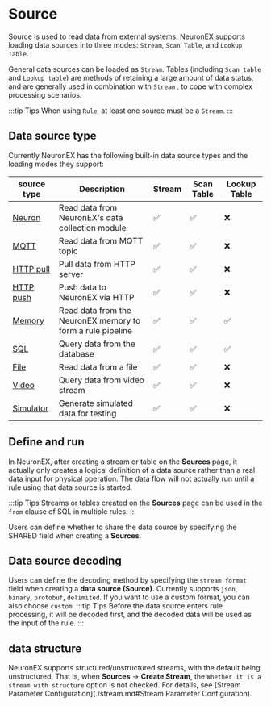 # Source

Source is used to read data from external systems. NeuronEX supports loading data sources into three modes: `Stream`, `Scan Table`, and `Lookup Table`.

General data sources can be loaded as `Stream`. Tables (including `Scan table` and `Lookup table`) are methods of retaining a large amount of data status, and are generally used in combination with `Stream` , to cope with complex processing scenarios.

:::tip Tips
When using `Rule`, at least one source must be a `Stream`.
:::


## Data source type

Currently NeuronEX has the following built-in data source types and the loading modes they support:

| source type               | Description                        | Stream   | Scan Table | Lookup Table |
| --------------------------- | ---------------------------------- | ---- | ------ | ------ |
| [Neuron](./neuron.md)       | Read data from NeuronEX's data collection module           | ✅    | ✅      |❌ |
| [MQTT](./mqtt.md)           | Read data from MQTT topic                       | ✅    | ✅    | ❌    |
| [HTTP pull](./http_pull.md) | Pull data from HTTP server                   | ✅    | ✅    | ❌    |
| [HTTP push](./http_push.md) | Push data to NeuronEX via HTTP             | ✅    | ✅   | ❌     |
| [Memory](./memory.md)         | Read data from the NeuronEX memory to form a rule pipeline | ✅    | ✅      | ✅     |
| [SQL](./sql.md)         | Query data from the database                        | ✅    | ✅      | ✅|
| [File](./file.md)           | Read data from a file                           | ✅    | ✅    | ❌    |
| [Video](./video.md)         | Query data from video stream                        | ✅    | ✅   | ❌    |
| [Simulator](./simulator.md)         | Generate simulated data for testing                       | ✅    | ✅   | ❌    |

## Define and run

In NeuronEX, after creating a stream or table on the **Sources** page, it actually only creates a logical definition of a data source rather than a real data input for physical operation. The data flow will not actually run until a rule using that data source is started.

:::tip Tips
Streams or tables created on the **Sources** page can be used in the `from` clause of SQL in multiple rules.
:::

Users can define whether to share the data source by specifying the SHARED field when creating a **Sources**.


## Data source decoding

Users can define the decoding method by specifying the `stream format` field when creating a **data source (Source)**. Currently supports `json`, `binary`, `protobuf`, `delimited`. If you want to use a custom format, you can also choose `custom`.
:::tip Tips
Before the data source enters rule processing, it will be decoded first, and the decoded data will be used as the input of the rule.
:::

## data structure

NeuronEX supports structured/unstructured streams, with the default being unstructured. That is, when **Sources** -> **Create Stream**, the `Whether it is a stream with structure` option is not checked. For details, see [Stream Parameter Configuration](./stream.md#Stream Parameter Configuration).